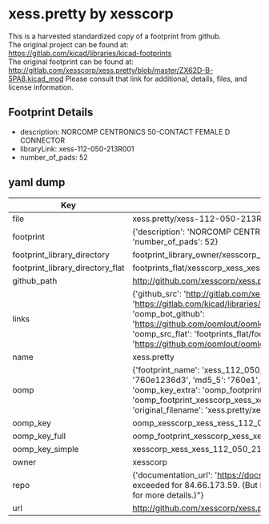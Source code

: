 # xess.pretty by xesscorp  
This is a harvested standardized copy of a footprint from github.  
The original project can be found at:  
https://gitlab.com/kicad/libraries/kicad-footprints  
The original footprint can be found at:
http://gitlab.com/xesscorp/xess.pretty/blob/master/ZX62D-B-5PA8.kicad_mod
Please consult that link for additional, details, files, and license information.  
## Footprint Details
* description: NORCOMP CENTRONICS 50-CONTACT FEMALE D CONNECTOR  
* libraryLink: xess-112-050-213R001  
* number_of_pads: 52  
## yaml dump  
| Key | Value |  
| --- | --- |  
| file | xess.pretty/xess-112-050-213R001.kicad_mod |  
| footprint | {'description': 'NORCOMP CENTRONICS 50-CONTACT FEMALE D CONNECTOR', 'libraryLink': 'xess-112-050-213R001', 'number_of_pads': 52} |  
| footprint_library_directory | footprint_library_owner/xesscorp_xess.pretty |  
| footprint_library_directory_flat | footprints_flat/xesscorp_xess_xess_112_050_213r001/working |  
| github_path | http://github.com/xesscorp/xess.pretty/blob/master/xess-112-050-213R001.kicad_mod |  
| links | {'github_src': 'http://gitlab.com/xesscorp/xess.pretty/blob/master/ZX62D-B-5PA8.kicad_mod', 'github_src_repo': 'https://gitlab.com/kicad/libraries/kicad-footprints', 'oomp_bot': 'footprints/xesscorp_xess_xess_112_050_213r001/working', 'oomp_bot_github': 'https://github.com/oomlout/oomlout_oomp_footprint_bot/tree/main/footprints/xesscorp_xess_xess_112_050_213r001/working', 'oomp_src_flat': 'footprints_flat/footprints_flat/xesscorp_xess_xess_112_050_213r001/working', 'oomp_src_flat_github': 'https://github.com/oomlout/oomlout_oomp_footprint_src/tree/main/footprints_flat/xesscorp_xess_xess_112_050_213r001/working'} |  
| name | xess.pretty |  
| oomp | {'footprint_name': 'xess_112_050_213r001', 'library_name': 'xess', 'md5': '760e1236d3e7a47601e8990e641393f3', 'md5_10': '760e1236d3', 'md5_5': '760e1', 'md5_6': '760e12', 'oomp_key': 'oomp_xesscorp_xess_xess_112_050_213r001', 'oomp_key_extra': 'oomp_footprint_xesscorp_xess_xess_112_050_213r001', 'oomp_key_full': 'oomp_footprint_xesscorp_xess_xess_112_050_213r001_760e12', 'oomp_key_simple': 'xesscorp_xess_xess_112_050_213r001', 'original_filename': 'xess.pretty/xess-112-050-213R001.kicad_mod', 'owner_name': 'xesscorp'} |  
| oomp_key | oomp_xesscorp_xess_xess_112_050_213r001 |  
| oomp_key_full | oomp_footprint_xesscorp_xess_xess_112_050_213r001 |  
| oomp_key_simple | xesscorp_xess_xess_112_050_213r001 |  
| owner | xesscorp |  
| repo | {'documentation_url': 'https://docs.github.com/rest/overview/resources-in-the-rest-api#rate-limiting', 'message': "API rate limit exceeded for 84.66.173.59. (But here's the good news: Authenticated requests get a higher rate limit. Check out the documentation for more details.)"} |  
| url | http://github.com/xesscorp/xess.pretty |  

